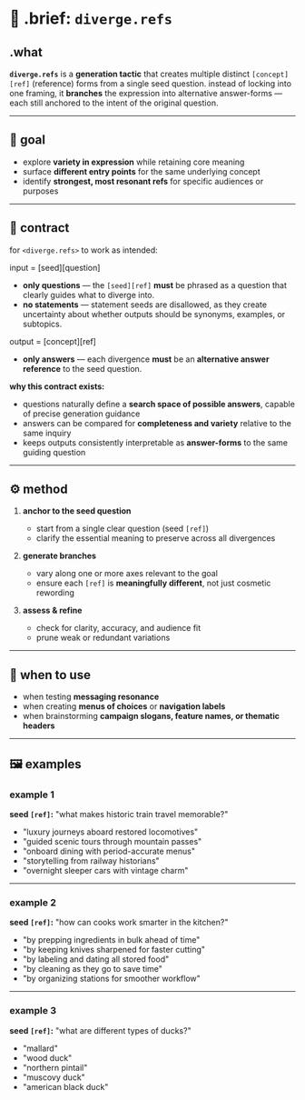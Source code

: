 # 🧩 .brief: `diverge.refs`

## .what
**`diverge.refs`** is a **generation tactic** that creates multiple distinct `[concept][ref]` (reference) forms from a single seed question.
instead of locking into one framing, it **branches** the expression into alternative answer-forms — each still anchored to the intent of the original question.

---

## 🎯 goal
- explore **variety in expression** while retaining core meaning
- surface **different entry points** for the same underlying concept
- identify **strongest, most resonant refs** for specific audiences or purposes

---

## 📜 contract
for `<diverge.refs>` to work as intended:

input = [seed][question]
  - **only questions** — the `[seed][ref]` **must** be phrased as a question that clearly guides what to diverge into.
  - **no statements** — statement seeds are disallowed, as they create uncertainty about whether outputs should be synonyms, examples, or subtopics.

output = [concept][ref]
  - **only answers** — each divergence **must** be an **alternative answer reference** to the seed question.

**why this contract exists:**
- questions naturally define a **search space of possible answers**, capable of precise generation guidance
- answers can be compared for **completeness and variety** relative to the same inquiry
- keeps outputs consistently interpretable as **answer-forms** to the same guiding question

---

## ⚙️ method
1. **anchor to the seed question**
   - start from a single clear question (seed `[ref]`)
   - clarify the essential meaning to preserve across all divergences

2. **generate branches**
   - vary along one or more axes relevant to the goal
   - ensure each `[ref]` is **meaningfully different**, not just cosmetic rewording

3. **assess & refine**
   - check for clarity, accuracy, and audience fit
   - prune weak or redundant variations

---

## 📐 when to use
- when testing **messaging resonance**
- when creating **menus of choices** or **navigation labels**
- when brainstorming **campaign slogans, feature names, or thematic headers**

---

## 🖼 examples

### example 1

**seed `[ref]`:** "what makes historic train travel memorable?"

- "luxury journeys aboard restored locomotives"
- "guided scenic tours through mountain passes"
- "onboard dining with period-accurate menus"
- "storytelling from railway historians"
- "overnight sleeper cars with vintage charm"

---

### example 2

**seed `[ref]`:** "how can cooks work smarter in the kitchen?"

- "by prepping ingredients in bulk ahead of time"
- "by keeping knives sharpened for faster cutting"
- "by labeling and dating all stored food"
- "by cleaning as they go to save time"
- "by organizing stations for smoother workflow"

---

### example 3

**seed `[ref]`:** "what are different types of ducks?"

- "mallard"
- "wood duck"
- "northern pintail"
- "muscovy duck"
- "american black duck"
